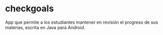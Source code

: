 # checkgoals
App que permite a los estudiantes mantener en revisión el progreso de sus materias, escrita en Java para Android.
